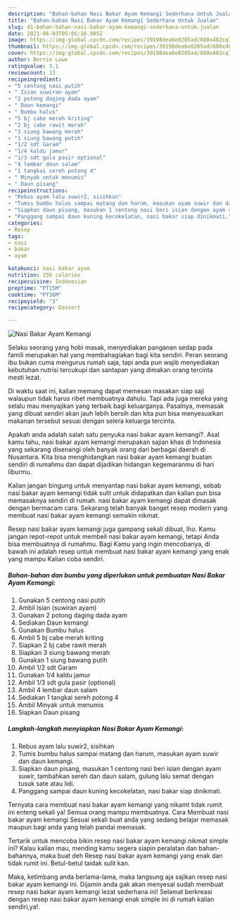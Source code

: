 ```yaml
---
description: "Bahan-bahan Nasi Bakar Ayam Kemangi Sederhana Untuk Jualan"
title: "Bahan-bahan Nasi Bakar Ayam Kemangi Sederhana Untuk Jualan"
slug: 41-bahan-bahan-nasi-bakar-ayam-kemangi-sederhana-untuk-jualan
date: 2021-06-03T05:05:16.985Z
image: https://img-global.cpcdn.com/recipes/39198dea6e8205ad/680x482cq70/nasi-bakar-ayam-kemangi-foto-resep-utama.jpg
thumbnail: https://img-global.cpcdn.com/recipes/39198dea6e8205ad/680x482cq70/nasi-bakar-ayam-kemangi-foto-resep-utama.jpg
cover: https://img-global.cpcdn.com/recipes/39198dea6e8205ad/680x482cq70/nasi-bakar-ayam-kemangi-foto-resep-utama.jpg
author: Bertie Lowe
ratingvalue: 3.1
reviewcount: 13
recipeingredient:
- "5 centong nasi putih"
- " Isian suwiran ayam"
- "2 potong daging dada ayam"
- " Daun kemangi"
- " Bumbu halus"
- "5 bj cabe merah kriting"
- "2 bj cabe rawit merah"
- "3 siung bawang merah"
- "1 siung bawang putih"
- "1/2 sdt Garam"
- "1/4 kaldu jamur"
- "1/3 sdt gula pasir optional"
- "4 lembar daun salam"
- "1 tangkai sereh potong 4"
- " Minyak untuk menumis"
- " Daun pisang"
recipeinstructions:
- "Rebus ayam lalu suwir2, sisihkan"
- "Tumis bumbu halus sampai matang dan harum, masukan ayam suwir dan daun kemangi."
- "Siapkan daun pisang, masukan 1 centong nasi beri isian dengan ayam suwir, tambahkan sereh dan daun salam, gulung lalu semat dengan tusuk sate atau lidi."
- "Panggang sampai daun kuning kecokelatan, nasi bakar siap dinikmati."
categories:
- Resep
tags:
- nasi
- bakar
- ayam

katakunci: nasi bakar ayam 
nutrition: 256 calories
recipecuisine: Indonesian
preptime: "PT15M"
cooktime: "PT36M"
recipeyield: "3"
recipecategory: Dessert

---
```



![Nasi Bakar Ayam Kemangi](https://img-global.cpcdn.com/recipes/39198dea6e8205ad/680x482cq70/nasi-bakar-ayam-kemangi-foto-resep-utama.jpg)

Selaku seorang yang hobi masak, menyediakan panganan sedap pada famili merupakan hal yang membahagiakan bagi kita sendiri. Peran seorang ibu bukan cuma mengurus rumah saja, tapi anda pun wajib menyediakan kebutuhan nutrisi tercukupi dan santapan yang dimakan orang tercinta mesti lezat.

Di waktu  saat ini, kalian memang dapat memesan masakan siap saji walaupun tidak harus ribet membuatnya dahulu. Tapi ada juga mereka yang selalu mau menyajikan yang terbaik bagi keluarganya. Pasalnya, memasak yang dibuat sendiri akan jauh lebih bersih dan kita pun bisa menyesuaikan makanan tersebut sesuai dengan selera keluarga tercinta. 



Apakah anda adalah salah satu penyuka nasi bakar ayam kemangi?. Asal kamu tahu, nasi bakar ayam kemangi merupakan sajian khas di Indonesia yang sekarang disenangi oleh banyak orang dari berbagai daerah di Nusantara. Kita bisa menghidangkan nasi bakar ayam kemangi buatan sendiri di rumahmu dan dapat dijadikan hidangan kegemaranmu di hari liburmu.

Kalian jangan bingung untuk menyantap nasi bakar ayam kemangi, sebab nasi bakar ayam kemangi tidak sulit untuk didapatkan dan kalian pun bisa memasaknya sendiri di rumah. nasi bakar ayam kemangi dapat dimasak dengan bermacam cara. Sekarang telah banyak banget resep modern yang membuat nasi bakar ayam kemangi semakin nikmat.

Resep nasi bakar ayam kemangi juga gampang sekali dibuat, lho. Kamu jangan repot-repot untuk membeli nasi bakar ayam kemangi, tetapi Anda bisa membuatnya di rumahmu. Bagi Kamu yang ingin mencobanya, di bawah ini adalah resep untuk membuat nasi bakar ayam kemangi yang enak yang mampu Kalian coba sendiri.

<!--inarticleads1-->

##### Bahan-bahan dan bumbu yang diperlukan untuk pembuatan Nasi Bakar Ayam Kemangi:

1. Gunakan 5 centong nasi putih
1. Ambil  Isian (suwiran ayam)
1. Gunakan 2 potong daging dada ayam
1. Sediakan  Daun kemangi
1. Gunakan  Bumbu halus
1. Ambil 5 bj cabe merah kriting
1. Siapkan 2 bj cabe rawit merah
1. Siapkan 3 siung bawang merah
1. Gunakan 1 siung bawang putih
1. Ambil 1/2 sdt Garam
1. Gunakan 1/4 kaldu jamur
1. Ambil 1/3 sdt gula pasir (optional)
1. Ambil 4 lembar daun salam
1. Sediakan 1 tangkai sereh potong 4
1. Ambil  Minyak untuk menumis
1. Siapkan  Daun pisang




<!--inarticleads2-->

##### Langkah-langkah menyiapkan Nasi Bakar Ayam Kemangi:

1. Rebus ayam lalu suwir2, sisihkan
1. Tumis bumbu halus sampai matang dan harum, masukan ayam suwir dan daun kemangi.
1. Siapkan daun pisang, masukan 1 centong nasi beri isian dengan ayam suwir, tambahkan sereh dan daun salam, gulung lalu semat dengan tusuk sate atau lidi.
1. Panggang sampai daun kuning kecokelatan, nasi bakar siap dinikmati.




Ternyata cara membuat nasi bakar ayam kemangi yang nikamt tidak rumit ini enteng sekali ya! Semua orang mampu membuatnya. Cara Membuat nasi bakar ayam kemangi Sesuai sekali buat anda yang sedang belajar memasak maupun bagi anda yang telah pandai memasak.

Tertarik untuk mencoba bikin resep nasi bakar ayam kemangi nikmat simple ini? Kalau kalian mau, mending kamu segera siapin peralatan dan bahan-bahannya, maka buat deh Resep nasi bakar ayam kemangi yang enak dan tidak rumit ini. Betul-betul taidak sulit kan. 

Maka, ketimbang anda berlama-lama, maka langsung aja sajikan resep nasi bakar ayam kemangi ini. Dijamin anda gak akan menyesal sudah membuat resep nasi bakar ayam kemangi lezat sederhana ini! Selamat berkreasi dengan resep nasi bakar ayam kemangi enak simple ini di rumah kalian sendiri,ya!.

